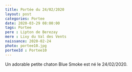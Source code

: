 ```yaml
---
title: Portée du 24/02/2020
layout: post
categories: Portee
date: 2020-03-29 08:00:00
tags: Portee
pere : Lipton de Berezay
mere : Lixy du Val des Vents
naissance: 2020-02-24
photo: portee10.jpg
porteeId : Portee10
---
```


Un adorable petite chaton Blue Smoke est né le 24/02/2020.
